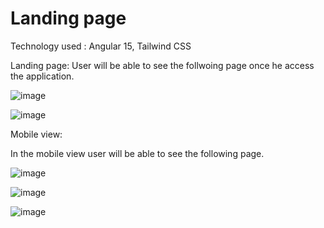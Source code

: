 # Landing page

Technology used : Angular 15, Tailwind CSS

Landing page: User will be able to see the follwoing page once he access the application.

![image](https://user-images.githubusercontent.com/107784718/228807770-bb0c000a-d695-4208-b7b5-7e6bb9b94f82.png)

![image](https://user-images.githubusercontent.com/107784718/228808871-53b86feb-b2cd-46be-8481-2699a64d25e7.png)




Mobile view:

In the mobile view user will be able to see the following page.

![image](https://user-images.githubusercontent.com/107784718/228808062-cb85fd83-5339-47b6-84a9-93066e166fb5.png)

![image](https://user-images.githubusercontent.com/107784718/228808184-5e9b24a4-9170-494a-84ec-6c43223f4082.png)

![image](https://user-images.githubusercontent.com/107784718/228808254-4b4095d5-3e62-4597-985d-fc0d6cf9fe41.png)



